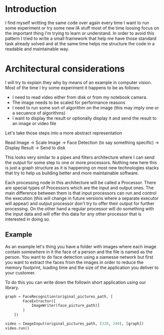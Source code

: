 # Introduction

I find myself writting the same code over again every time I want to run some experiment or try
some new IA stuff most of the time loosing focus on the important thing I'm trying to learn
or understand. In order to avoid this pattern I tried to write a small framework that help me
have those standard task already solved and at the same time helps me structure the code
in a readable and maintainable way.

# Architectural considerations

I will try to explain they why by means of an example in computer vision. 
Most of the time I try some experiment it happens to be as follows:

* I need to read video either from disk or from my notebook camera.
* The image needs to be scaled for performance reasons
* I need to run some sort of algorithm on the image (this may imply one or a secuence of algorithms)
* I want to display the result or optionally display it and send the result to an image or video file

Let's take those steps into a more abstract representation


Read Image -> Scale Image -> Face Detection (to say something specific) -> Display Result
-> Send to disk

This looks very similar to a pipes and filters architecture where I can send the output 
for some step to one or more processors. Nothing new here this is just a graph structure
as it is happening on most new technologies stacks that try to help us building
better and more maintainable software.

Each processing node in this architecture will be called a Processor. 
There are special types of Processors which are the input and output ones. The main
difference between them is that input processors can run and control the execution (this will
change in future versions where a separate executor will appear) and output processor don't try
to offer their output for further processing. On the other hand a regular processor will do
something with the input data and will offer this data for any other processor that
is interested in doing so.

## Example

As an example let's thing you have a folder with images where each image contain somewhere
in it the face of a person and the file is named as the person. You want to do face detection
using a siamesse network but first you want to extract the faces from the images in order to
reduce the memory footprint, loading time and the size of the application you deliver
to your customer.

To do this you can write down the followin short application using our library.

```python
graph = FaceRecognition(original_pictures_path, [
        FaceExtractor([
            ImageWriter(face_picture_path)]
        )
    ])

video = ImageInput(original_pictures_path, (320, 240), [graph])
video.run()
```
